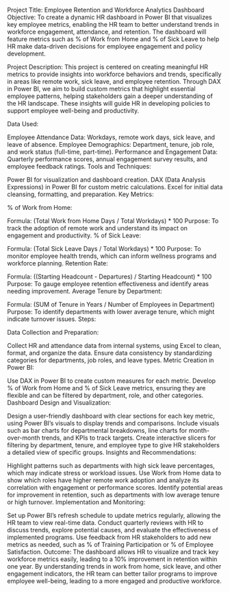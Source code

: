 Project Title: Employee Retention and Workforce Analytics Dashboard
Objective:
To create a dynamic HR dashboard in Power BI that visualizes key employee metrics, enabling the HR team to better understand trends in workforce engagement, attendance, and retention. The dashboard will feature metrics such as % of Work from Home and % of Sick Leave to help HR make data-driven decisions for employee engagement and policy development.

Project Description:
This project is centered on creating meaningful HR metrics to provide insights into workforce behaviors and trends, specifically in areas like remote work, sick leave, and employee retention. Through DAX in Power BI, we aim to build custom metrics that highlight essential employee patterns, helping stakeholders gain a deeper understanding of the HR landscape. These insights will guide HR in developing policies to support employee well-being and productivity.

Data Used:

Employee Attendance Data: Workdays, remote work days, sick leave, and leave of absence.
Employee Demographics: Department, tenure, job role, and work status (full-time, part-time).
Performance and Engagement Data: Quarterly performance scores, annual engagement survey results, and employee feedback ratings.
Tools and Techniques:

Power BI for visualization and dashboard creation.
DAX (Data Analysis Expressions) in Power BI for custom metric calculations.
Excel for initial data cleansing, formatting, and preparation.
Key Metrics:

% of Work from Home:

Formula: (Total Work from Home Days / Total Workdays) * 100
Purpose: To track the adoption of remote work and understand its impact on engagement and productivity.
% of Sick Leave:

Formula: (Total Sick Leave Days / Total Workdays) * 100
Purpose: To monitor employee health trends, which can inform wellness programs and workforce planning.
Retention Rate:

Formula: ((Starting Headcount - Departures) / Starting Headcount) * 100
Purpose: To gauge employee retention effectiveness and identify areas needing improvement.
Average Tenure by Department:

Formula: (SUM of Tenure in Years / Number of Employees in Department)
Purpose: To identify departments with lower average tenure, which might indicate turnover issues.
Steps:

Data Collection and Preparation:

Collect HR and attendance data from internal systems, using Excel to clean, format, and organize the data.
Ensure data consistency by standardizing categories for departments, job roles, and leave types.
Metric Creation in Power BI:

Use DAX in Power BI to create custom measures for each metric.
Develop % of Work from Home and % of Sick Leave metrics, ensuring they are flexible and can be filtered by department, role, and other categories.
Dashboard Design and Visualization:

Design a user-friendly dashboard with clear sections for each key metric, using Power BI’s visuals to display trends and comparisons.
Include visuals such as bar charts for departmental breakdowns, line charts for month-over-month trends, and KPIs to track targets.
Create interactive slicers for filtering by department, tenure, and employee type to give HR stakeholders a detailed view of specific groups.
Insights and Recommendations:

Highlight patterns such as departments with high sick leave percentages, which may indicate stress or workload issues.
Use Work from Home data to show which roles have higher remote work adoption and analyze its correlation with engagement or performance scores.
Identify potential areas for improvement in retention, such as departments with low average tenure or high turnover.
Implementation and Monitoring:

Set up Power BI’s refresh schedule to update metrics regularly, allowing the HR team to view real-time data.
Conduct quarterly reviews with HR to discuss trends, explore potential causes, and evaluate the effectiveness of implemented programs.
Use feedback from HR stakeholders to add new metrics as needed, such as % of Training Participation or % of Employee Satisfaction.
Outcome:
The dashboard allows HR to visualize and track key workforce metrics easily, leading to a 10% improvement in retention within one year. By understanding trends in work from home, sick leave, and other engagement indicators, the HR team can better tailor programs to improve employee well-being, leading to a more engaged and productive workforce.
